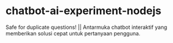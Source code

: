 # chatbot-ai-experiment-nodejs
Safe for duplicate questions! || Antarmuka chatbot interaktif yang memberikan solusi cepat untuk pertanyaan pengguna.

